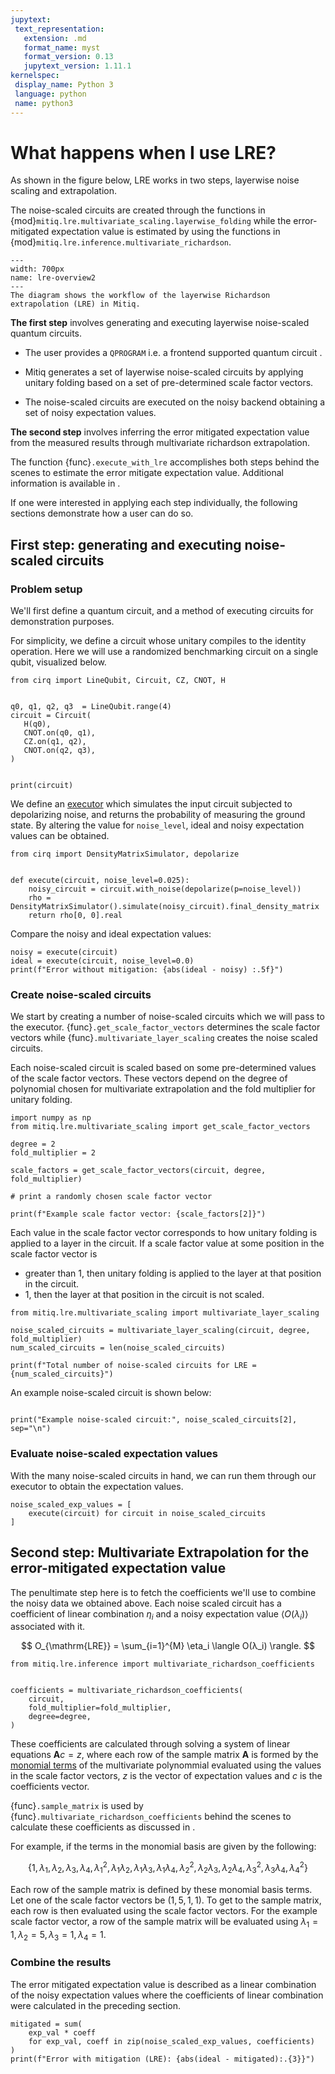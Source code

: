 ```yaml
---
jupytext:
 text_representation:
   extension: .md
   format_name: myst
   format_version: 0.13
   jupytext_version: 1.11.1
kernelspec:
 display_name: Python 3
 language: python
 name: python3
---
```



# What happens when I use LRE?

As shown in the figure below, LRE works in two steps, layerwise noise scaling and extrapolation.

The noise-scaled circuits are
created through the functions in {mod}`mitiq.lre.multivariate_scaling.layerwise_folding` while the error-mitigated expectation value is estimated by using the functions in {mod}`mitiq.lre.inference.multivariate_richardson`.

```{figure} ../img/lre_workflow_steps.png
---
width: 700px
name: lre-overview2
---
The diagram shows the workflow of the layerwise Richardson extrapolation (LRE) in Mitiq.
```


**The first step** involves generating and executing layerwise noise-scaled quantum circuits.
  - The user provides a `QPROGRAM` i.e. a frontend supported quantum circuit .

  - Mitiq generates a set of layerwise noise-scaled circuits by applying unitary folding based on a set of pre-determined scale factor vectors. 
  - The noise-scaled circuits are executed on the noisy backend obtaining a set of noisy expectation values.

**The second step** involves inferring the error mitigated expectation value from the measured results through multivariate richardson extrapolation.

The function {func}`.execute_with_lre` accomplishes both steps behind the scenes to  estimate the error mitigate expectation value. Additional information is available in [](lre-1-intro.md).

If one were interested in applying each step individually, the following sections demonstrate how a user can do so.

## First step: generating and executing noise-scaled circuits

### Problem setup

We'll first define a quantum circuit, and a method of executing circuits for demonstration purposes.

For simplicity, we define a circuit whose unitary compiles to the identity operation.
Here we will use a randomized benchmarking circuit on a single qubit, visualized below.

```{code-cell} ipython3
from cirq import LineQubit, Circuit, CZ, CNOT, H


q0, q1, q2, q3  = LineQubit.range(4)
circuit = Circuit(
   H(q0),
   CNOT.on(q0, q1),
   CZ.on(q1, q2),
   CNOT.on(q2, q3),
)


print(circuit)
```

We define an [executor](executors.md) which simulates the input circuit subjected to depolarizing noise, and returns the probability of measuring the ground state.
By altering the value for `noise_level`, ideal and noisy expectation values can be obtained.

```{code-cell} ipython3
from cirq import DensityMatrixSimulator, depolarize


def execute(circuit, noise_level=0.025):
    noisy_circuit = circuit.with_noise(depolarize(p=noise_level))
    rho = DensityMatrixSimulator().simulate(noisy_circuit).final_density_matrix
    return rho[0, 0].real
```

Compare the noisy and ideal expectation values:

```{code-cell} ipython3
noisy = execute(circuit)
ideal = execute(circuit, noise_level=0.0)
print(f"Error without mitigation: {abs(ideal - noisy) :.5f}")
```

### Create noise-scaled circuits

We start by creating a number of noise-scaled circuits which we will pass to the executor. {func}`.get_scale_factor_vectors` determines the scale factor vectors while {func}`.multivariate_layer_scaling` creates the noise scaled circuits. 

Each noise-scaled circuit is scaled based on some pre-determined values of the scale factor vectors. These vectors depend
on the degree of polynomial chosen for multivariate extrapolation and the fold multiplier for unitary folding.

```{code-cell} ipython3
import numpy as np
from mitiq.lre.multivariate_scaling import get_scale_factor_vectors

degree = 2
fold_multiplier = 2

scale_factors = get_scale_factor_vectors(circuit, degree, fold_multiplier)

# print a randomly chosen scale factor vector

print(f"Example scale factor vector: {scale_factors[2]}")

```
Each value in the scale factor vector corresponds to how unitary folding is applied to a layer in the circuit. If a scale factor value at some position in the scale factor vector is

- greater than 1, then unitary folding is applied to the layer at that position in the circuit.
- 1, then the layer at that position in the circuit is not scaled.

```{code-cell} ipython3
from mitiq.lre.multivariate_scaling import multivariate_layer_scaling

noise_scaled_circuits = multivariate_layer_scaling(circuit, degree, fold_multiplier)
num_scaled_circuits = len(noise_scaled_circuits)

print(f"Total number of noise-scaled circuits for LRE = {num_scaled_circuits}")
```

An example noise-scaled circuit is shown below:

```{code-cell} ipython3

print("Example noise-scaled circuit:", noise_scaled_circuits[2], sep="\n")
```

### Evaluate noise-scaled expectation values

With the many noise-scaled circuits in hand, we can run them through our executor to obtain the expectation values.

```{code-cell} ipython3
noise_scaled_exp_values = [
    execute(circuit) for circuit in noise_scaled_circuits
]
```


## Second step: Multivariate Extrapolation for the error-mitigated expectation value

The penultimate step here is to fetch the coefficients we'll use to combine the noisy data we obtained above. Each noise scaled circuit has a coefficient of linear combination $\eta_i$ and a noisy expectation value $\langle O(λ_i) \rangle$ associated with it.

$$
O_{\mathrm{LRE}} = \sum_{i=1}^{M} \eta_i \langle O(λ_i) \rangle.
$$

```{code-cell} ipython3
from mitiq.lre.inference import multivariate_richardson_coefficients


coefficients = multivariate_richardson_coefficients(
    circuit,
    fold_multiplier=fold_multiplier,
    degree=degree,
)
```
These coefficients are calculated through solving a system of linear equations $\mathbf{A} c = z$, where each row of the sample matrix $\mathbf{A}$ is formed by the [monomial terms](lre-3-options.md) of the multivariate polynommial evaluated using the values in the scale factor vectors, $z$ is the vector of expectation values and $c$ is the coefficients vector.

{func}`.sample_matrix` is used by {func}`.multivariate_richardson_coefficients` behind the scenes to calculate these coefficients as discussed in [](lre-5-theory.md).

For example, if the terms in the monomial basis are given by the following:

$$\{1, λ_1, λ_2, λ_3, λ_4, λ_1^2, λ_1 λ_2, λ_1 λ_3, λ_1 λ_4, λ_2^2, λ_2 λ_3, λ_2 λ_4, λ_3^2, λ_3 λ_4, λ_4^2\}$$

Each row of the sample matrix is defined by these monomial basis terms. Let one of the scale factor vectors be $(1, 5, 1, 1)$. To get to the sample matrix, each row is then evaluated using the scale factor vectors. For the example scale factor vector, a row of the sample matrix will be evaluated using $λ_1=1, λ_2=5, λ_3=1, λ_4=1$.



### Combine the results

The error mitigated expectation value is described as a linear combination of the noisy expectation values where the
coefficients of linear combination were calculated in the preceding section.

```{code-cell} ipython3
mitigated = sum(
    exp_val * coeff
    for exp_val, coeff in zip(noise_scaled_exp_values, coefficients)
)
print(f"Error with mitigation (LRE): {abs(ideal - mitigated):.{3}}")
```
